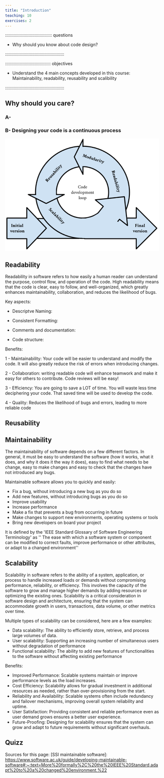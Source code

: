 ```yaml
---
title: "Introduction"
teaching: 10
exercises: 2
---
```


:::::::::::::::::::::::::::::::::::::: questions 

- Why should you know about code design?

::::::::::::::::::::::::::::::::::::::::::::::::

::::::::::::::::::::::::::::::::::::: objectives

- Understand the 4 main concepts developed in this course: Maintainability, readability, reusability and scalibility

::::::::::::::::::::::::::::::::::::::::::::::::

## Why should you care?

### A-  


### B- Designing your code is a continuous process

![Designing loop](fig/Loop.png)


## Readability

Readability in software refers to how easily a human reader can understand the purpose, control flow, and operation of the code. High readability means that the code is clear, easy to follow, and well-organized, which greatly enhances maintainability, collaboration, and reduces the likelihood of bugs.

Key aspects:

- Descriptve Naming:

- Consistent Formatting:

- Comments and documentation:

- Code structure:

Benefits:

1 - Maintainability: Your code will be easier to understand and modify the code. It will also greatly reduce the risk of errors when introducing changes.

2 - Collaboration: writing readable code will enhance teamwork and make it easy for others to contribute. Code reviews will be easy!

3 - Efficiency: You are going to save a LOT of time. You will waste less time deciphering your code. That saved time will be used to develop the code.

4 - Quality: Reduces the likelihood of bugs and errors, leading to more reliable code


## Reusability

## Maintainability

The maintainability of software depends on a few different factors. In general, it must be easy to understand the software (how it works, what it does, and why it does it the way it does), easy to find what needs to be change, easy to make changes and easy to check that the changes have not introduced any bugs.

Maintainable software allows you to quickly and easily:

- Fix a bug, without introducing a new bug as you do so
- Add new features, without introducing bugs as you do so
- Improve usability
- Increase performance
- Make a fix that prevents a bug from occurring in future
- Make changes to support new environments, operating systems or tools
- Bring new developers on board your project


It is defined by the 'IEEE Standard Glossary of Software Engineering Terminology' as ''
The ease with which a software system or component can be modified to correct faults, improve performance or other attributes, or adapt to a changed environment''


## Scalability
Scalability in software refers to the ability of a system, application, or process to handle increased loads or demands without compromising performance, reliability, or efficiency. This involves the capacity of the software to grow and manage higher demands by adding resources or optimizing the existing ones. Scalability is a critical consideration in software design and architecture, ensuring that the system can accommodate growth in users, transactions, data volume, or other metrics over time.


Multiple types of scalability can be considered, here are a few examples:

- Data scalability: The ability to efficiently store, retrieve, and process large volumes of data.
- User scalability: Supporting an increasing number of simultaneous users without degradation of performance
- Functional scalability: The ability to add new features of functionalities to the software without affecting existing performance

Benefits:
- Improved Performance: Scalable systems maintain or improve performance levels as the load increases.
- Cost Efficiency: Scalability allows for gradual investment in additional resources as needed, rather than over-provisioning from the start.
- Reliability and Availability: Scalable systems often include redundancy and failover mechanisms, improving overall system reliability and uptime.
- User Satisfaction: Providing consistent and reliable performance even as user demand grows ensures a better user experience.
- Future-Proofing: Designing for scalability ensures that the system can grow and adapt to future requirements without significant overhauls.


## Quizz

[r-markdown]: https://rmarkdown.rstudio.com/



Sources for this page:
[SSI maintainable software]: https://www.software.ac.uk/guide/developing-maintainable-software#:~:text=More%20formally%2C%20the%20IEEE%20Standard,adapt%20to%20a%20changed%20environment.%22

